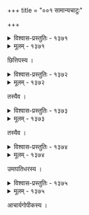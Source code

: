 +++
title = "००१ सामान्यचाटुः"

+++



<details><summary>विश्वास-प्रस्तुतिः - १३७१</summary>

स्वामिन्न् अम्बुजनाथ धूर्जटिशिरश्चूडामणे चन्द्रमः   
पादौ वां प्रणतो’स्मि साधु वदतं क्षत्रप्रसूती युवाम् ।  
राजा यद्य् उपसेविताङ्घ्रिर् अखिलक्ष्मापालचूडाशतैर्  
आसीद् अस्ति भविष्यति क्षितितले श्रीभोजदेवोपमः ॥१३७१॥
</details>

<details><summary>मूलम् - १३७१</summary>

स्वामिन्न् अम्बुजनाथ धूर्जटिशिरश्चूडामणे चन्द्रमः   
पादौ वां प्रणतो’स्मि साधु वदतं क्षत्रप्रसूती युवाम् ।  
राजा यद्य् उपसेविताङ्घ्रिर् अखिलक्ष्मापालचूडाशतैर्  
आसीद् अस्ति भविष्यति क्षितितले श्रीभोजदेवोपमः ॥१३७१॥
</details>


छित्तिपस्य ।   



<details><summary>विश्वास-प्रस्तुतिः - १३७२</summary>

कालिन्दि ब्रूहि कुभोद्भवजलधिर् अहं नाम गृह्णासि कस्माच्  
छत्रोर् मे नर्मदाहं त्वम् अपि वदसि मे नाम कस्मात् सपत्न्याः ।  
मालिन्यं तर्हि कस्माद् अनुहरसि मिलत्कज्जलैर् मालवीनां  
बाष्पाम्भोभिः किम् आसां समजनि कुपितः कुन्तलक्षोणिपालः ॥१३७२॥
</details>

<details><summary>मूलम् - १३७२</summary>

कालिन्दि ब्रूहि कुभोद्भवजलधिर् अहं नाम गृह्णासि कस्माच्  
छत्रोर् मे नर्मदाहं त्वम् अपि वदसि मे नाम कस्मात् सपत्न्याः ।  
मालिन्यं तर्हि कस्माद् अनुहरसि मिलत्कज्जलैर् मालवीनां  
बाष्पाम्भोभिः किम् आसां समजनि कुपितः कुन्तलक्षोणिपालः ॥१३७२॥
</details>


तस्यैव ।  



<details><summary>विश्वास-प्रस्तुतिः - १३७३</summary>

दृप्तोद्दामकरीन्द्रवृन्दशितिमच्छायेषु नारार्थिषु  
पाथोदेषु तटाभिधातदिक्सादारभ्य नस् ताम्यति ।  
नूनं मालवराजदिग्जयविधौ तैः पीतम् अम्भोनिधेर्  
माद्यद्गन्धगजस्रवन्मदनदीगन्धानुबिद्धं पयः ॥१३७३॥
</details>

<details><summary>मूलम् - १३७३</summary>

दृप्तोद्दामकरीन्द्रवृन्दशितिमच्छायेषु नारार्थिषु  
पाथोदेषु तटाभिधातदिक्सादारभ्य नस् ताम्यति ।  
नूनं मालवराजदिग्जयविधौ तैः पीतम् अम्भोनिधेर्  
माद्यद्गन्धगजस्रवन्मदनदीगन्धानुबिद्धं पयः ॥१३७३॥
</details>


तस्यैव ।  



<details><summary>विश्वास-प्रस्तुतिः - १३७४</summary>

आवाचां व्यक्ततायाः कविपदविषयेष्व् आचचष्टे समन्यो  
मुक्तास्माभिर् न को’पि स्मरपदम् अवनौ संस्तुतः सत्यम् एतत् ।  
मिथयितद् भोः कथं रे ननु शतम् अकृथाः कुन्तलेन्द्रस्य तत् तत्  
काव्यस्तोत्राणि धिक् त्वां जडमय न मनोर् एव मूर्तिप्रभेदः ॥१३७४॥
</details>

<details><summary>मूलम् - १३७४</summary>

आवाचां व्यक्ततायाः कविपदविषयेष्व् आचचष्टे समन्यो  
मुक्तास्माभिर् न को’पि स्मरपदम् अवनौ संस्तुतः सत्यम् एतत् ।  
मिथयितद् भोः कथं रे ननु शतम् अकृथाः कुन्तलेन्द्रस्य तत् तत्  
काव्यस्तोत्राणि धिक् त्वां जडमय न मनोर् एव मूर्तिप्रभेदः ॥१३७४॥
</details>


उमापतिधरस्य ।  



<details><summary>विश्वास-प्रस्तुतिः - १३७५</summary>

क्रूरे कद्रु किम् आत्थ दासि विनते मुक्तास्मि दत्त्वामृतं  
तेनानायि सुधा मुधा तृणलिहो नागास् त्वया वञ्चिताः ।  
त्वत्पापैर् मुसिताः सुताः शृणु तृणं दत्त्वाद्य यावन् मुखे  
बङ्गक्ष्मापतिसङ्गरे’पि यद् अमी जीवन्ति भूमीभुजः ॥१३७५॥
</details>

<details><summary>मूलम् - १३७५</summary>

क्रूरे कद्रु किम् आत्थ दासि विनते मुक्तास्मि दत्त्वामृतं  
तेनानायि सुधा मुधा तृणलिहो नागास् त्वया वञ्चिताः ।  
त्वत्पापैर् मुसिताः सुताः शृणु तृणं दत्त्वाद्य यावन् मुखे  
बङ्गक्ष्मापतिसङ्गरे’पि यद् अमी जीवन्ति भूमीभुजः ॥१३७५॥
</details>


आचार्यगोपीकस्य ।  

